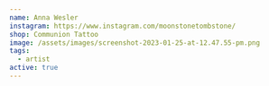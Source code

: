 ```yaml
---
name: Anna Wesler
instagram: https://www.instagram.com/moonstonetombstone/
shop: Communion Tattoo
image: /assets/images/screenshot-2023-01-25-at-12.47.55-pm.png
tags:
  - artist
active: true
---
```

